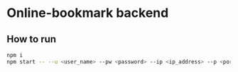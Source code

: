 # Online-bookmark backend
## How to run
```bash
npm i
npm start -- --u <user_name> --pw <password> --ip <ip_address> --p <port>
```

